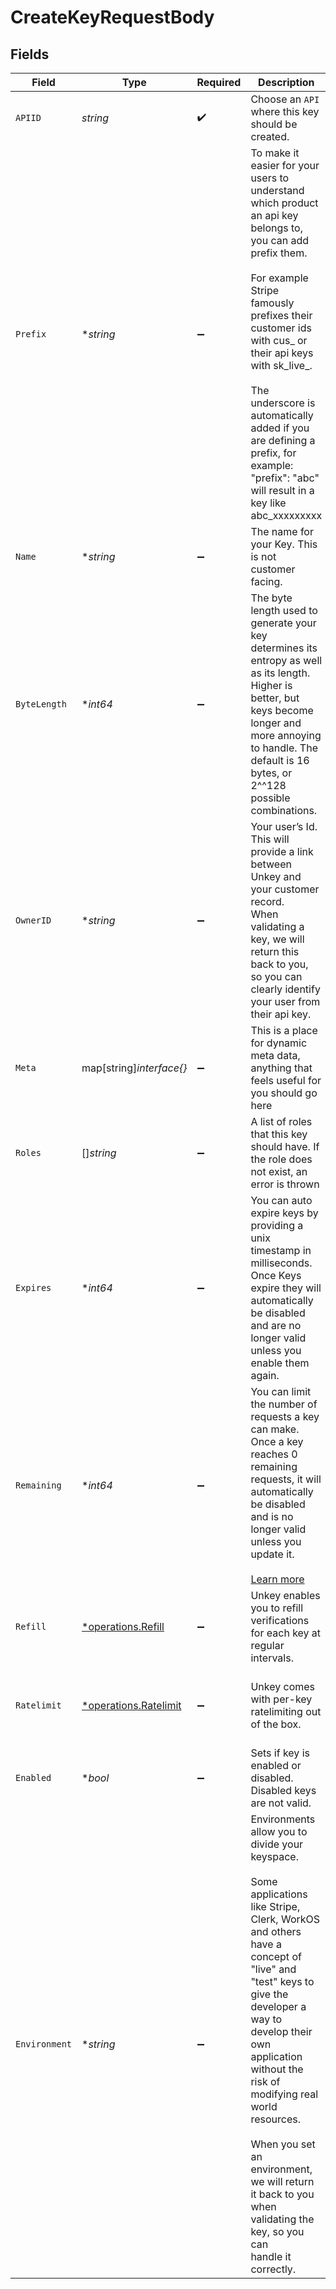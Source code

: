 # CreateKeyRequestBody


## Fields

| Field                                                                                                                                                                                                                                                                                                                                                                                                     | Type                                                                                                                                                                                                                                                                                                                                                                                                      | Required                                                                                                                                                                                                                                                                                                                                                                                                  | Description                                                                                                                                                                                                                                                                                                                                                                                               | Example                                                                                                                                                                                                                                                                                                                                                                                                   |
| --------------------------------------------------------------------------------------------------------------------------------------------------------------------------------------------------------------------------------------------------------------------------------------------------------------------------------------------------------------------------------------------------------- | --------------------------------------------------------------------------------------------------------------------------------------------------------------------------------------------------------------------------------------------------------------------------------------------------------------------------------------------------------------------------------------------------------- | --------------------------------------------------------------------------------------------------------------------------------------------------------------------------------------------------------------------------------------------------------------------------------------------------------------------------------------------------------------------------------------------------------- | --------------------------------------------------------------------------------------------------------------------------------------------------------------------------------------------------------------------------------------------------------------------------------------------------------------------------------------------------------------------------------------------------------- | --------------------------------------------------------------------------------------------------------------------------------------------------------------------------------------------------------------------------------------------------------------------------------------------------------------------------------------------------------------------------------------------------------- |
| `APIID`                                                                                                                                                                                                                                                                                                                                                                                                   | *string*                                                                                                                                                                                                                                                                                                                                                                                                  | :heavy_check_mark:                                                                                                                                                                                                                                                                                                                                                                                        | Choose an `API` where this key should be created.                                                                                                                                                                                                                                                                                                                                                         | api_123                                                                                                                                                                                                                                                                                                                                                                                                   |
| `Prefix`                                                                                                                                                                                                                                                                                                                                                                                                  | **string*                                                                                                                                                                                                                                                                                                                                                                                                 | :heavy_minus_sign:                                                                                                                                                                                                                                                                                                                                                                                        | To make it easier for your users to understand which product an api key belongs to, you can add prefix them.<br/><br/>For example Stripe famously prefixes their customer ids with cus_ or their api keys with sk_live_.<br/><br/>The underscore is automatically added if you are defining a prefix, for example: "prefix": "abc" will result in a key like abc_xxxxxxxxx<br/>                           |                                                                                                                                                                                                                                                                                                                                                                                                           |
| `Name`                                                                                                                                                                                                                                                                                                                                                                                                    | **string*                                                                                                                                                                                                                                                                                                                                                                                                 | :heavy_minus_sign:                                                                                                                                                                                                                                                                                                                                                                                        | The name for your Key. This is not customer facing.                                                                                                                                                                                                                                                                                                                                                       | my key                                                                                                                                                                                                                                                                                                                                                                                                    |
| `ByteLength`                                                                                                                                                                                                                                                                                                                                                                                              | **int64*                                                                                                                                                                                                                                                                                                                                                                                                  | :heavy_minus_sign:                                                                                                                                                                                                                                                                                                                                                                                        | The byte length used to generate your key determines its entropy as well as its length. Higher is better, but keys become longer and more annoying to handle. The default is 16 bytes, or 2^^128 possible combinations.                                                                                                                                                                                   |                                                                                                                                                                                                                                                                                                                                                                                                           |
| `OwnerID`                                                                                                                                                                                                                                                                                                                                                                                                 | **string*                                                                                                                                                                                                                                                                                                                                                                                                 | :heavy_minus_sign:                                                                                                                                                                                                                                                                                                                                                                                        | Your user’s Id. This will provide a link between Unkey and your customer record.<br/>When validating a key, we will return this back to you, so you can clearly identify your user from their api key.                                                                                                                                                                                                    | team_123                                                                                                                                                                                                                                                                                                                                                                                                  |
| `Meta`                                                                                                                                                                                                                                                                                                                                                                                                    | map[string]*interface{}*                                                                                                                                                                                                                                                                                                                                                                                  | :heavy_minus_sign:                                                                                                                                                                                                                                                                                                                                                                                        | This is a place for dynamic meta data, anything that feels useful for you should go here                                                                                                                                                                                                                                                                                                                  | {<br/>"billingTier": "PRO",<br/>"trialEnds": "2023-06-16T17:16:37.161Z"<br/>}                                                                                                                                                                                                                                                                                                                             |
| `Roles`                                                                                                                                                                                                                                                                                                                                                                                                   | []*string*                                                                                                                                                                                                                                                                                                                                                                                                | :heavy_minus_sign:                                                                                                                                                                                                                                                                                                                                                                                        | A list of roles that this key should have. If the role does not exist, an error is thrown                                                                                                                                                                                                                                                                                                                 | [<br/>"admin",<br/>"finance"<br/>]                                                                                                                                                                                                                                                                                                                                                                        |
| `Expires`                                                                                                                                                                                                                                                                                                                                                                                                 | **int64*                                                                                                                                                                                                                                                                                                                                                                                                  | :heavy_minus_sign:                                                                                                                                                                                                                                                                                                                                                                                        | You can auto expire keys by providing a unix timestamp in milliseconds. Once Keys expire they will automatically be disabled and are no longer valid unless you enable them again.                                                                                                                                                                                                                        | 1623869797161                                                                                                                                                                                                                                                                                                                                                                                             |
| `Remaining`                                                                                                                                                                                                                                                                                                                                                                                               | **int64*                                                                                                                                                                                                                                                                                                                                                                                                  | :heavy_minus_sign:                                                                                                                                                                                                                                                                                                                                                                                        | You can limit the number of requests a key can make. Once a key reaches 0 remaining requests, it will automatically be disabled and is no longer valid unless you update it.<br/><br/>[Learn more](https://unkey.dev/docs/features/remaining)                                                                                                                                                             | 1000                                                                                                                                                                                                                                                                                                                                                                                                      |
| `Refill`                                                                                                                                                                                                                                                                                                                                                                                                  | [*operations.Refill](../../models/operations/refill.md)                                                                                                                                                                                                                                                                                                                                                   | :heavy_minus_sign:                                                                                                                                                                                                                                                                                                                                                                                        | Unkey enables you to refill verifications for each key at regular intervals.                                                                                                                                                                                                                                                                                                                              | {<br/>"interval": "daily",<br/>"amount": 100<br/>}                                                                                                                                                                                                                                                                                                                                                        |
| `Ratelimit`                                                                                                                                                                                                                                                                                                                                                                                               | [*operations.Ratelimit](../../models/operations/ratelimit.md)                                                                                                                                                                                                                                                                                                                                             | :heavy_minus_sign:                                                                                                                                                                                                                                                                                                                                                                                        | Unkey comes with per-key ratelimiting out of the box.                                                                                                                                                                                                                                                                                                                                                     | {<br/>"type": "fast",<br/>"limit": 10,<br/>"refillRate": 1,<br/>"refillInterval": 60<br/>}                                                                                                                                                                                                                                                                                                                |
| `Enabled`                                                                                                                                                                                                                                                                                                                                                                                                 | **bool*                                                                                                                                                                                                                                                                                                                                                                                                   | :heavy_minus_sign:                                                                                                                                                                                                                                                                                                                                                                                        | Sets if key is enabled or disabled. Disabled keys are not valid.                                                                                                                                                                                                                                                                                                                                          | false                                                                                                                                                                                                                                                                                                                                                                                                     |
| `Environment`                                                                                                                                                                                                                                                                                                                                                                                             | **string*                                                                                                                                                                                                                                                                                                                                                                                                 | :heavy_minus_sign:                                                                                                                                                                                                                                                                                                                                                                                        | Environments allow you to divide your keyspace. <br/><br/>Some applications like Stripe, Clerk, WorkOS and others have a concept of "live" and "test" keys to <br/>give the developer a way to develop their own application without the risk of modifying real world <br/>resources.<br/><br/>When you set an environment, we will return it back to you when validating the key, so you can<br/>handle it correctly.<br/>               |                                                                                                                                                                                                                                                                                                                                                                                                           |